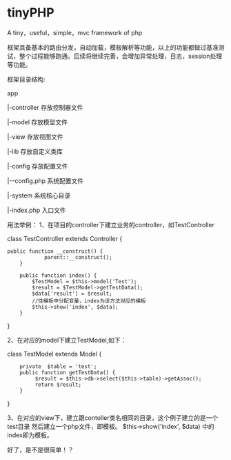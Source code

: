 # tinyPHP
A  tiny，useful，simple，mvc framework of  php

框架具备基本的路由分发，自动加载，模板解析等功能，以上的功能都做过基准测试，整个过程能够跑通。后续将继续完善，会增加异常处理，日志，session处理等功能。

框架目录结构:

app

 |-controller	存放控制器文件
 
 |-model        存放模型文件
 
 |-view		存放视图文件
 
 |-lib		存放自定义类库
 
 |-config	存放配置文件
 
 |--config.php   系统配置文件
 
 |-system	系统核心目录
 
 |-index.php	入口文件
 
 用法举例：
 1、在项目的controller下建立业务的controller，如TestController

class TestController extends Controller {
        
	public function __construct() {
                parent::__construct();
        }

        public function index() {
        	$TestModel = $this->model('Test');
        	$result = $TestModel->getTestData();
        	$data['result'] = $result;
			//往模板中分配变量，index为该方法对应的模板
			$this->show('index', $data);
        }
}


2、在对应的model下建立TestModel,如下：


class TestModel extends Model {

		private  $table = 'test';	
        public function getTestData() {
             $result = $this->db->select($this->table)->getAssoc();
             return $result;
        }    
}

3、在对应的view下，建立跟contoller类名相同的目录，这个例子建立的是一个test目录
然后建立一个php文件，即模板。
$this->show('index', $data) 中的index即为模板。


好了，是不是很简单！？



